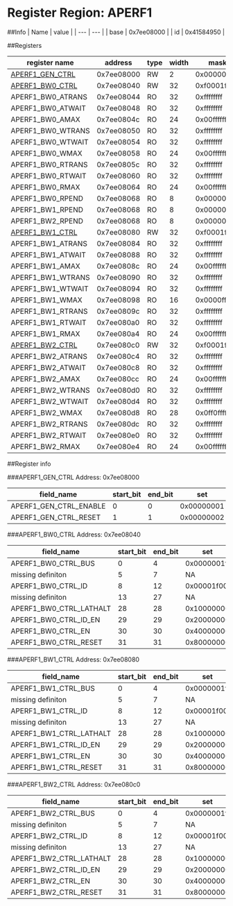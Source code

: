 # Register Region: APERF1


##Info
| Name | value |
| --- | --- |
| base | 0x7ee08000 |
| id | 0x41584950 |

##Registers

| register name | address | type | width | mask | reset |
| --- | --- | --- | --- | --- | --- |
| [APERF1_GEN_CTRL](#aperf1_gen_ctrl) | 0x7ee08000 | RW | 2 | 0x00000003 | 0000000000 |
| [APERF1_BW0_CTRL](#aperf1_bw0_ctrl) | 0x7ee08040 | RW | 32 | 0xf0001f1f | 0000000000 |
| APERF1_BW0_ATRANS | 0x7ee08044 | RO | 32 | 0xffffffff | 0000000000 |
| APERF1_BW0_ATWAIT | 0x7ee08048 | RO | 32 | 0xffffffff | 0000000000 |
| APERF1_BW0_AMAX | 0x7ee0804c | RO | 24 | 0x00ffffff | 0000000000 |
| APERF1_BW0_WTRANS | 0x7ee08050 | RO | 32 | 0xffffffff | 0000000000 |
| APERF1_BW0_WTWAIT | 0x7ee08054 | RO | 32 | 0xffffffff | 0000000000 |
| APERF1_BW0_WMAX | 0x7ee08058 | RO | 24 | 0x00ffffff | 0000000000 |
| APERF1_BW0_RTRANS | 0x7ee0805c | RO | 32 | 0xffffffff | 0000000000 |
| APERF1_BW0_RTWAIT | 0x7ee08060 | RO | 32 | 0xffffffff | 0000000000 |
| APERF1_BW0_RMAX | 0x7ee08064 | RO | 24 | 0x00ffffff | 0000000000 |
| APERF1_BW0_RPEND | 0x7ee08068 | RO | 8 | 0x000000ff | 0000000000 |
| APERF1_BW1_RPEND | 0x7ee08068 | RO | 8 | 0x000000ff | 0000000000 |
| APERF1_BW2_RPEND | 0x7ee08068 | RO | 8 | 0x000000ff | 0000000000 |
| [APERF1_BW1_CTRL](#aperf1_bw1_ctrl) | 0x7ee08080 | RW | 32 | 0xf0001f1f | 0000000000 |
| APERF1_BW1_ATRANS | 0x7ee08084 | RO | 32 | 0xffffffff | 0000000000 |
| APERF1_BW1_ATWAIT | 0x7ee08088 | RO | 32 | 0xffffffff | 0000000000 |
| APERF1_BW1_AMAX | 0x7ee0808c | RO | 24 | 0x00ffffff | 0000000000 |
| APERF1_BW1_WTRANS | 0x7ee08090 | RO | 32 | 0xffffffff | 0000000000 |
| APERF1_BW1_WTWAIT | 0x7ee08094 | RO | 32 | 0xffffffff | 0000000000 |
| APERF1_BW1_WMAX | 0x7ee08098 | RO | 16 | 0x0000ffff | 0000000000 |
| APERF1_BW1_RTRANS | 0x7ee0809c | RO | 32 | 0xffffffff | 0000000000 |
| APERF1_BW1_RTWAIT | 0x7ee080a0 | RO | 32 | 0xffffffff | 0000000000 |
| APERF1_BW1_RMAX | 0x7ee080a4 | RO | 24 | 0x00ffffff | 0000000000 |
| [APERF1_BW2_CTRL](#aperf1_bw2_ctrl) | 0x7ee080c0 | RW | 32 | 0xf0001f1f | 0000000000 |
| APERF1_BW2_ATRANS | 0x7ee080c4 | RO | 32 | 0xffffffff | 0000000000 |
| APERF1_BW2_ATWAIT | 0x7ee080c8 | RO | 32 | 0xffffffff | 0000000000 |
| APERF1_BW2_AMAX | 0x7ee080cc | RO | 24 | 0x00ffffff | 0000000000 |
| APERF1_BW2_WTRANS | 0x7ee080d0 | RO | 32 | 0xffffffff | 0000000000 |
| APERF1_BW2_WTWAIT | 0x7ee080d4 | RO | 32 | 0xffffffff | 0000000000 |
| APERF1_BW2_WMAX | 0x7ee080d8 | RO | 28 | 0x0ff0ffff | 0000000000 |
| APERF1_BW2_RTRANS | 0x7ee080dc | RO | 32 | 0xffffffff | 0000000000 |
| APERF1_BW2_RTWAIT | 0x7ee080e0 | RO | 32 | 0xffffffff | 0000000000 |
| APERF1_BW2_RMAX | 0x7ee080e4 | RO | 24 | 0x00ffffff | 0000000000 |

##Register info


###APERF1_GEN_CTRL
 Address: 0x7ee08000

| field_name | start_bit | end_bit | set | clear | reset |
| --- | --- | --- | --- | --- | --- |
| APERF1_GEN_CTRL_ENABLE | 0 | 0 | 0x00000001 | 0xfffffffe | 0x0 |
| APERF1_GEN_CTRL_RESET | 1 | 1 | 0x00000002 | 0xfffffffd | 0x0 |

###APERF1_BW0_CTRL
 Address: 0x7ee08040

| field_name | start_bit | end_bit | set | clear | reset |
| --- | --- | --- | --- | --- | --- |
| APERF1_BW0_CTRL_BUS | 0 | 4 | 0x0000001f | 0xffffffe0 | 0x0 |
| missing definiton | 5 | 7 | NA | NA | NA |
| APERF1_BW0_CTRL_ID | 8 | 12 | 0x00001f00 | 0xffffe0ff | 0x0 |
| missing definiton | 13 | 27 | NA | NA | NA |
| APERF1_BW0_CTRL_LATHALT | 28 | 28 | 0x10000000 | 0xefffffff | 0x0 |
| APERF1_BW0_CTRL_ID_EN | 29 | 29 | 0x20000000 | 0xdfffffff | 0x0 |
| APERF1_BW0_CTRL_EN | 30 | 30 | 0x40000000 | 0xbfffffff | 0x0 |
| APERF1_BW0_CTRL_RESET | 31 | 31 | 0x80000000 | 0x7fffffff | 0x0 |

###APERF1_BW1_CTRL
 Address: 0x7ee08080

| field_name | start_bit | end_bit | set | clear | reset |
| --- | --- | --- | --- | --- | --- |
| APERF1_BW1_CTRL_BUS | 0 | 4 | 0x0000001f | 0xffffffe0 | 0x0 |
| missing definiton | 5 | 7 | NA | NA | NA |
| APERF1_BW1_CTRL_ID | 8 | 12 | 0x00001f00 | 0xffffe0ff | 0x0 |
| missing definiton | 13 | 27 | NA | NA | NA |
| APERF1_BW1_CTRL_LATHALT | 28 | 28 | 0x10000000 | 0xefffffff | 0x0 |
| APERF1_BW1_CTRL_ID_EN | 29 | 29 | 0x20000000 | 0xdfffffff | 0x0 |
| APERF1_BW1_CTRL_EN | 30 | 30 | 0x40000000 | 0xbfffffff | 0x0 |
| APERF1_BW1_CTRL_RESET | 31 | 31 | 0x80000000 | 0x7fffffff | 0x0 |

###APERF1_BW2_CTRL
 Address: 0x7ee080c0

| field_name | start_bit | end_bit | set | clear | reset |
| --- | --- | --- | --- | --- | --- |
| APERF1_BW2_CTRL_BUS | 0 | 4 | 0x0000001f | 0xffffffe0 | 0x0 |
| missing definiton | 5 | 7 | NA | NA | NA |
| APERF1_BW2_CTRL_ID | 8 | 12 | 0x00001f00 | 0xffffe0ff | 0x0 |
| missing definiton | 13 | 27 | NA | NA | NA |
| APERF1_BW2_CTRL_LATHALT | 28 | 28 | 0x10000000 | 0xefffffff | 0x0 |
| APERF1_BW2_CTRL_ID_EN | 29 | 29 | 0x20000000 | 0xdfffffff | 0x0 |
| APERF1_BW2_CTRL_EN | 30 | 30 | 0x40000000 | 0xbfffffff | 0x0 |
| APERF1_BW2_CTRL_RESET | 31 | 31 | 0x80000000 | 0x7fffffff | 0x0 |
